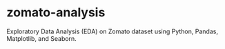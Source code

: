 # zomato-analysis
Exploratory Data Analysis (EDA) on Zomato dataset using Python, Pandas, Matplotlib, and Seaborn.
